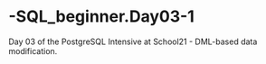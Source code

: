 # -SQL_beginner.Day03-1
Day 03 of the PostgreSQL Intensive at School21 - DML-based data modification.
